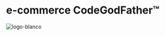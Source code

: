 # e-commerce CodeGodFather™

![logo-blanco](https://user-images.githubusercontent.com/98677728/210154321-5b44740e-8be2-407f-b111-04182677eb55.png)
